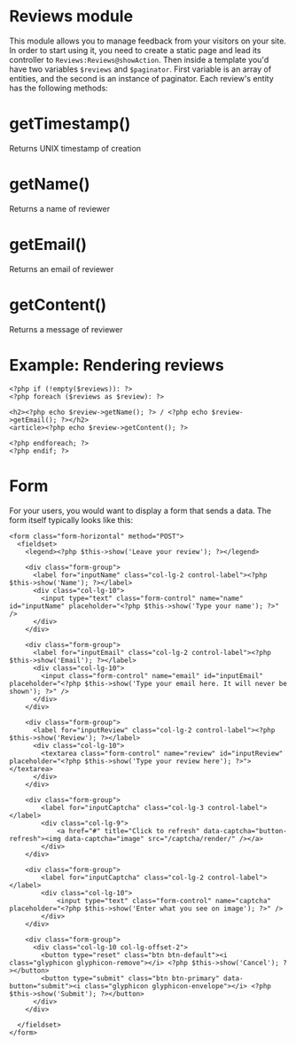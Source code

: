 Reviews module
==============

This module allows you to manage feedback from your visitors on your site. In order to start using it, you need to create a static page and lead its controller to `Reviews:Reviews@showAction`. Then inside a template you'd have two variables `$reviews` and `$paginator`. First variable is an array of entities, and the second is an instance of paginator. Each review's entity has the following methods:

# getTimestamp()

Returns UNIX timestamp of creation

# getName()

Returns a name of reviewer

# getEmail()

Returns an email of reviewer

# getContent()

Returns a message of reviewer

# Example: Rendering reviews

    <?php if (!empty($reviews)): ?>
    <?php foreach ($reviews as $review): ?>
    
    <h2><?php echo $review->getName(); ?> / <?php echo $review->getEmail(); ?></h2>
    <article><?php echo $review->getContent(); ?>
    
    <?php endforeach; ?>
    <?php endif; ?>

# Form

For your users, you would want to display a form that sends a data. The form itself typically looks like this:

    <form class="form-horizontal" method="POST">
      <fieldset>
    	<legend><?php $this->show('Leave your review'); ?></legend>
    	
    	<div class="form-group">
    	  <label for="inputName" class="col-lg-2 control-label"><?php $this->show('Name'); ?></label>
    	  <div class="col-lg-10">
    		<input type="text" class="form-control" name="name" id="inputName" placeholder="<?php $this->show('Type your name'); ?>" />
    	  </div>
    	</div>
    	
    	<div class="form-group">
    	  <label for="inputEmail" class="col-lg-2 control-label"><?php $this->show('Email'); ?></label>
    	  <div class="col-lg-10">
    		<input class="form-control" name="email" id="inputEmail" placeholder="<?php $this->show('Type your email here. It will never be shown'); ?>" />
    	  </div>
    	</div>
    
    	<div class="form-group">
    	  <label for="inputReview" class="col-lg-2 control-label"><?php $this->show('Review'); ?></label>
    	  <div class="col-lg-10">
    		<textarea class="form-control" name="review" id="inputReview" placeholder="<?php $this->show('Type your review here'); ?>"></textarea>
    	  </div>
    	</div>
    	
    	<div class="form-group">
    		<label for="inputCaptcha" class="col-lg-3 control-label"></label>
    		<div class="col-lg-9">
    			<a href="#" title="Click to refresh" data-captcha="button-refresh"><img data-captcha="image" src="/captcha/render/" /></a>
    		</div>
    	</div>
    	
    	<div class="form-group">
    		<label for="inputCaptcha" class="col-lg-2 control-label"></label>
    		<div class="col-lg-10">
    			<input type="text" class="form-control" name="captcha" placeholder="<?php $this->show('Enter what you see on image'); ?>" />
    		</div>
    	</div>
    	
    	<div class="form-group">
    	  <div class="col-lg-10 col-lg-offset-2">
    		<button type="reset" class="btn btn-default"><i class="glyphicon glyphicon-remove"></i> <?php $this->show('Cancel'); ?></button>
    		<button type="submit" class="btn btn-primary" data-button="submit"><i class="glyphicon glyphicon-envelope"></i> <?php $this->show('Submit'); ?></button>
    	  </div>
    	</div>
    	
      </fieldset>
    </form>

